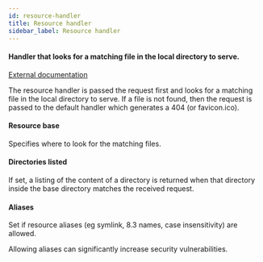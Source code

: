 ```yaml
---
id: resource-handler
title: Resource handler
sidebar_label: Resource handler
---
```

#### Handler that looks for a matching file in the local directory to serve.
<a href="http://wiki.eclipse.org/Jetty/Reference/Jetty_Architecture#Handlers" target="_blank">External documentation</a>

The resource handler is passed the request first and looks for a matching file in the local directory to serve. If a file is not found, then the request is passed to the default handler which generates a 404 (or favicon.ico). 

#### Resource base
Specifies where to look for the matching files.

#### Directories listed
If set, a listing of the content of a directory is returned when that directory inside the base directory matches the received request.

#### Aliases
Set if resource aliases (eg symlink, 8.3 names, case insensitivity) are allowed.

Allowing aliases can significantly increase security vulnerabilities. 

